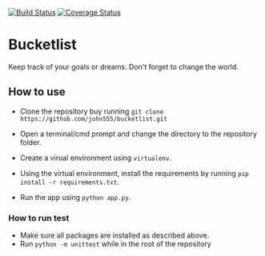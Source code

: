 [![Build Status](https://travis-ci.org/john555/bucketlist.svg)](https://travis-ci.org/john555/bucketlist)
[![Coverage Status](https://coveralls.io/repos/github/john555/bucketlist/badge.svg)](https://coveralls.io/github/john555/bucketlist)
# Bucketlist

Keep track of your goals or dreams. Don't forget to change the world.

## How to use
- Clone the repository buy running 
```git clone https://github.com/john555/bucketlist.git```

- Open a terminal/cmd prompt and change the directory to the repository folder.
- Create a virual environment using ```virtualenv```.
- Using the virtual environment, install the requirements by running ```pip install -r requirements.txt```.
- Run the app using ```python app.py```.

### How to run test
- Make sure all packages are installed as described above.
- Run ```python -m unittest``` while in the root of the repository
